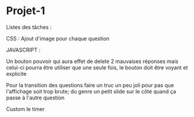 # Projet-1
Listes des tâches :

CSS :
Ajout d'image pour chaque question

JAVASCRIPT :

Un bouton pouvoir qui aura effet de delete 2 mauvaises réponses mais celui-ci pourra être utiliser que une seule fois, le bouton doit être voyant et explicite

Pour la transition des questions faire un truc un peu joli pour pas que l'affichage soit trop brute; du genre un petit slide sur le côté quand ça passe à l'autre question

Custom le timer
